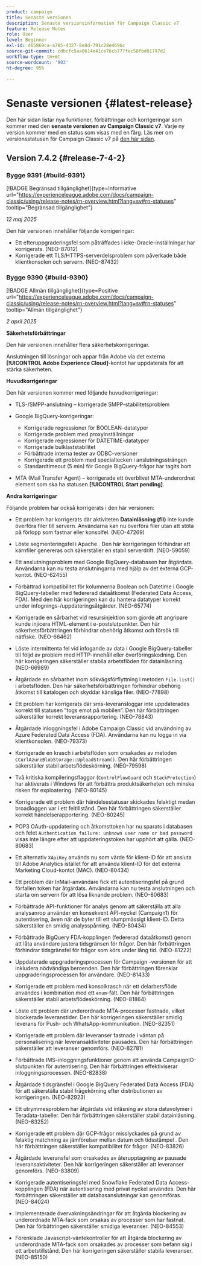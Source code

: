 ```yaml
---
product: campaign
title: Senaste versionen
description: Senaste versionsinformation för Campaign Classic v7
feature: Release Notes
role: User
level: Beginner
exl-id: d65869ca-a785-4327-8e8d-791c28e4696c
source-git-commit: cdbcfc5aa0614e41ce76cb777fec58fbd01797d2
workflow-type: tm+mt
source-wordcount: '903'
ht-degree: 95%

---
```


# Senaste versionen {#latest-release}

Den här sidan listar nya funktioner, förbättringar och korrigeringar som kommer med den **senaste versionen av Campaign Classic v7**. Varje ny version kommer med en status som visas med en färg. Läs mer om versionsstatusen för Campaign Classic v7 på [den här sidan](rn-overview.md).

## Version 7.4.2  {#release-7-4-2}

### Bygge 9391 {#build-9391}

[!BADGE Begränsad tillgänglighet]{type=Informative url="https://experienceleague.adobe.com/docs/campaign-classic/using/release-notes/rn-overview.html?lang=sv#rn-statuses" tooltip="Begränsad tillgänglighet"}

_12 maj 2025_

Den här versionen innehåller följande korrigeringar:

* Ett efteruppgraderingsfel som påträffades i icke-Oracle-inställningar har korrigerats. (NEO-87012)
* Korrigerade ett TLS/HTTPS-serverdelsproblem som påverkade både klientkonsolen och servern. (NEO-87432)

### Bygge 9390 {#build-9390}

[!BADGE Allmän tillgänglighet]{type=Positive url="https://experienceleague.adobe.com/docs/campaign-classic/using/release-notes/rn-overview.html?lang=sv#rn-statuses" tooltip="Allmän tillgänglighet"}

_2 april 2025_

<!--
### Compatibility updates {#comp-7-4-2}

This release comes with the following compatibility updates:

* JQuery library update: fixes multiple UI issues (reports, web apps)
* PostgreSQL 15 and 16

-->

**Säkerhetsförbättringar**

Den här versionen innehåller flera säkerhetskorrigeringar.

Anslutningen till lösningar och appar från Adobe via det externa **[!UICONTROL Adobe Experience Cloud]**-kontot har uppdaterats för att stärka säkerheten.

**Huvudkorrigeringar**

Den här versionen kommer med följande huvudkorrigeringar:

* TLS-/SMPP-anslutning – korrigerade SMPP-stabilitetsproblem

* Google BigQuery-korrigeringar:

   * Korrigerade regressioner för BOOLEAN-datatyper
   * Korrigerade problem med proxyinställningar
   * Korrigerade regressioner för DATETIME-datatyper
   * Korrigerade bulklaststabilitet
   * Förbättrade interna tester av ODBC-versioner
   * Korrigerade ett problem med specialtecken i anslutningssträngen
   * Standardtimeout (5 min) för Google BigQuery-frågor har tagits bort

* MTA (Mail Transfer Agent) – korrigerade ett överblivet MTA-underordnat element som ska ha statusen **[!UICONTROL Start pending]**.


**Andra korrigeringar**

Följande problem har också korrigerats i den här versionen:

* Ett problem har korrigerats där aktiviteten **Datainläsning (fil)** inte kunde överföra filer till servern<!--after an upgrade to version 8.3.8-->. Användarna kan nu överföra filer utan att stöta på förlopp som fastnar eller konsolfel. (NEO-47269)

* Löste segmenteringsfel i Apache <!--following an upgrade to Adobe Campaign Classic 7.2.2 build 9349-->. Den här korrigeringen förhindrar att kärnfiler genereras och säkerställer en stabil serverdrift. (NEO-59059)

* Ett anslutningsproblem med Google BigQuery-databasen <!--after upgrading to version 7.3.3 build 9359--> har åtgärdats. Användarna kan nu testa anslutningarna med hjälp av det externa GCP-kontot. (NEO-62455)

* Förbättrad kompatibilitet för kolumnerna Boolean och Datetime i Google BigQuery-tabeller med federerad dataåtkomst (Federated Data Access, FDA). Med den här korrigeringen kan du hantera datatyper korrekt under infognings-/uppdateringsåtgärder. (NEO-65774)

* Korrigerade en sårbarhet vid resursinjektion som gjorde att angripare kunde injicera HTML-element i e-postslutpunkter. Den här säkerhetsförbättringen förhindrar obehörig åtkomst och försök till nätfiske. (NEO-66462)

* Löste intermittenta fel vid infogande av data i Google BigQuery-tabeller till följd av problem med HTTP-innehåll eller överföringskodning. Den här korrigeringen säkerställer stabila arbetsflöden för datainläsning. (NEO-66989)

* Åtgärdade en sårbarhet inom sökvägsförflyttning i metoden `File.list()` i arbetsflöden. Den här säkerhetsförbättringen förhindrar obehörig åtkomst till katalogen och skyddar känsliga filer. (NEO-77898)

* Ett problem har korrigerats där sms-leveransloggar inte uppdaterades korrekt till statusen ”togs emot på mobilen”. Den här förbättringen säkerställer korrekt leveransrapportering. (NEO-78843)

* Åtgärdade inloggningsfel i Adobe Campaign Classic vid användning av Azure Federated Data Access (FDA). Användarna kan nu logga in via klientkonsolen. (NEO-79373)

* Korrigerade en krasch i arbetsflöden som orsakades av metoden `CCurlAzureBlobStorage::UploadStream()`. Den här förbättringen säkerställer stabil arbetsflödeskörning. (NEO-79598)

* Två kritiska kompileringsflaggor (`ControlFlowGuard` och `StackProtection`) har aktiverats i Windows för att förbättra produktsäkerheten och minska risken för exploatering. (NEO-80145)

* Korrigerade ett problem där händelsestatusar skickades felaktigt medan broadloggen var i ett feltillstånd. Den här förbättringen säkerställer korrekt händelserapportering. (NEO-80245)

* POP3 OAuth-uppdatering och åtkomsttoken har nu sparats i databasen och felet `Authentication failure: unknown user name or bad password` visas inte längre efter att uppdateringstoken har upphört att gälla. (NEO-80683)

* Ett alternativ `XApiKey` används nu som värde för klient-ID för att ansluta till Adobe Analytics istället för att använda klient-ID för det externa Marketing Cloud-kontot (MAC). (NEO-80434)

* Ett problem där InMail-användare fick ett autentiseringsfel på grund förfallen token har åtgärdats. Användarna kan nu testa anslutningen och starta om servern för att lösa liknande problem. (NEO-80683)

* Förbättrade API-funktioner för analys genom att säkerställa att alla analysanrop använder en konsekvent API-nyckel (Campaign1) för autentisering, även när de byter till ett slumpmässigt klient-ID. Detta säkerställer en smidig analysspårning. (NEO-80434)

* Förbättrade BigQuery FDA-kopplingen (federerad dataåtkomst) genom att låta användare justera tidsgränsen för frågor. Den här förbättringen förhindrar tidsgränsfel för frågor som körs under lång tid. (NEO-81222)

* Uppdaterade uppgraderingsprocessen för Campaign <!--7.4.1-->-versionen för att inkludera nödvändiga beroenden. Den här förbättringen förenklar uppgraderingsprocessen för användare. (NEO-81433)

* Korrigerade ett problem med konsolkrasch när ett delarbetsflöde användes i kombination med ett `enum`-fält. Den här förbättringen säkerställer stabil arbetsflödeskörning. (NEO-81864)

* Löste ett problem där underordnade MTA-processer fastnade, vilket blockerade leveranstider. Den här korrigeringen säkerställer smidig leverans för Push- och WhatsApp-kommunikation. (NEO-82351)

* Korrigerade ett problem där leveranser fastnade i väntan på personalisering när leveransaktiviteter pausades. Den här förbättringen säkerställer att leveranser genomförs. (NEO-82781)

* Förbättrade IMS-inloggningsfunktioner genom att använda CampaignIO-slutpunkten för autentisering. Den här förbättringen effektiviserar inloggningsprocessen. (NEO-82838)

* Åtgärdade tidsgränsfel i Google BigQuery Federated Data Access (FDA) för att säkerställa stabil frågekörning efter distributionen av korrigeringen. (NEO-82923)

* Ett utrymmesproblem har åtgärdats vid inläsning av stora datavolymer i Teradata-tabeller. Den här förbättringen säkerställer stabil datainläsning. (NEO-83252)

* Korrigerade ett problem där GCP-frågor misslyckades på grund av felaktig matchning av jämförelser mellan datum och tidsstämpel <!--after upgrading to version 9383-->. Den här förbättringen säkerställer kompatibilitet för frågor. (NEO-83826)

* Åtgärdade leveransfel som orsakades av återupptagning av pausade leveransaktiviteter. Den här korrigeringen säkerställer att leveranser genomförs. (NEO-83809)

* Korrigerade autentiseringsfel med Snowflake Federated Data Access-kopplingen (FDA) när autentisering med privat nyckel användes. Den här förbättringen säkerställer att databasanslutningar kan genomföras. (NEO-84024)

* Implementerade övervakningsändringar för att åtgärda blockering av underordnade MTA-fack som orsakas av processer som har fastnat. Den här förbättringen säkerställer smidiga leveranser. (NEO-84553)

* Förenklade Javascript-väntekontroller för att åtgärda blockering av underordnade MTA-fack som orsakades av processer som befann sig i ett arbetstillstånd. Den här korrigeringen säkerställer stabila leveranser. (NEO-85150)

